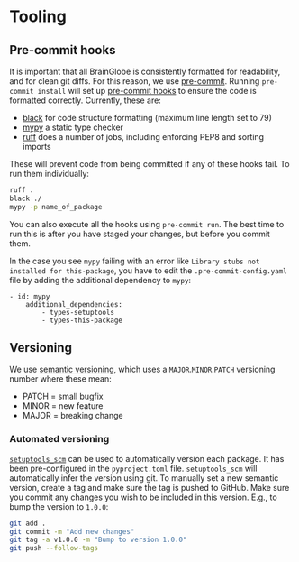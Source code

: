 # Tooling


## Pre-commit hooks
It is important that all BrainGlobe is consistently formatted for readability, and for clean git diffs. For this 
reason, we use [pre-commit](https://pre-commit.com/). Running `pre-commit install` will set up 
[pre-commit hooks](https://pre-commit.com/) to ensure the code is formatted correctly. Currently, these are:
* [black](https://black.readthedocs.io/en/stable/) for code structure formatting (maximum line length set to 79)
* [mypy](https://mypy.readthedocs.io/en/stable/index.html) a static type checker
* [ruff](https://github.com/astral-sh/ruff) does a number of jobs, including enforcing PEP8 and sorting imports

These will prevent code from being committed if any of these hooks fail. To run them individually:
```bash
ruff .
black ./
mypy -p name_of_package
```

You can also execute all the hooks using `pre-commit run`. The best time to run this is after you have staged 
your changes, but before you commit them.

In the case you see `mypy` failing with an error like `Library stubs not installed for this-package`, you have 
to edit the `.pre-commit-config.yaml` file by adding the additional dependency to `mypy`:
```
- id: mypy
	additional_dependencies:
		- types-setuptools
		- types-this-package
```

## Versioning
We use [semantic versioning](https://semver.org/), which uses a `MAJOR`.`MINOR`.`PATCH` versioning number where these mean:

* PATCH = small bugfix
* MINOR = new feature
* MAJOR = breaking change

### Automated versioning
[`setuptools_scm`](https://github.com/pypa/setuptools_scm) can be used to automatically version each package. It has 
been pre-configured in the `pyproject.toml` file. 
`setuptools_scm` will automatically infer the version using git. To manually set a new semantic version, create a tag 
and make sure the tag is pushed to GitHub. Make sure you commit any changes you wish to be included in this version. 
E.g., to bump the version to `1.0.0`:

```bash
git add .
git commit -m "Add new changes"
git tag -a v1.0.0 -m "Bump to version 1.0.0"
git push --follow-tags
```



